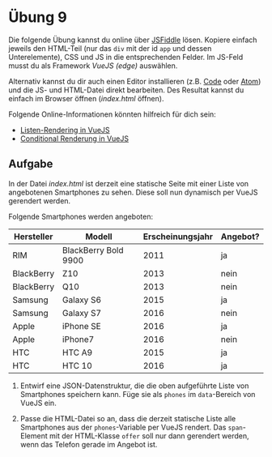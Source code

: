 # Übung 9

Die folgende Übung kannst du online über [JSFiddle](https://jsfiddle.net) lösen. Kopiere einfach jeweils den HTML-Teil (nur das `div` mit der id `app` und dessen Unterelemente), CSS und JS in die entsprechenden Felder. Im JS-Feld musst du als Framework *VueJS (edge)* auswählen.

Alternativ kannst du dir auch einen Editor installieren (z.B. [Code](https://code.visualstudio.com) oder [Atom](https://atom.io)) und die JS- und HTML-Datei direkt bearbeiten. Des Resultat kannst du einfach im Browser öffnen (*index.html* öffnen).

Folgende Online-Informationen könnten hilfreich für dich sein:

* [Listen-Rendering in VueJS](https://vuejs.org/v2/guide/list.html)
* [Conditional Renderung in VueJS](https://vuejs.org/v2/guide/conditional.html)

## Aufgabe

In der Datei *index.html* ist derzeit eine statische Seite mit einer Liste von angebotenen Smartphones zu sehen. Diese soll nun dynamisch per VueJS gerendert werden.

Folgende Smartphones werden angeboten:

|Hersteller|Modell|Erscheinungsjahr|Angebot?|
|---|---|---|---|
|RIM|BlackBerry Bold 9900|2011|ja|
|BlackBerry|Z10|2013|nein|
|BlackBerry|Q10|2013|nein|
|Samsung|Galaxy S6|2015|ja|
|Samsung|Galaxy S7|2016|nein|
|Apple|iPhone SE|2016|ja|
|Apple|iPhone7|2016|nein|
|HTC|HTC A9|2015|ja|
|HTC|HTC 10|2016|ja|

1. Entwirf eine JSON-Datenstruktur, die die oben aufgeführte Liste von Smartphones speichern kann. Füge sie als `phones` im `data`-Bereich von VueJS ein.

1. Passe die HTML-Datei so an, dass die derzeit statische Liste alle Smartphones aus der `phones`-Variable per VueJS rendert. Das `span`-Element mit der HTML-Klasse `offer` soll nur dann gerendert werden, wenn das Telefon gerade im Angebot ist.
